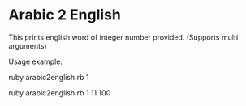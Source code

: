 # Arabic 2 English

This prints english word of integer number provided. (Supports multi arguments)

Usage example:

ruby arabic2english.rb 1

ruby arabic2english.rb 1 11 100
